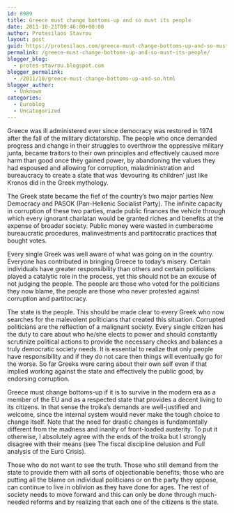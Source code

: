 ```yaml
---
id: 8989
title: Greece must change bottoms-up and so must its people
date: 2011-10-21T09:46:00+00:00
author: Protesilaos Stavrou
layout: post
guid: https://protesilaos.com/greece-must-change-bottoms-up-and-so-must-its-people/
permalink: /greece-must-change-bottoms-up-and-so-must-its-people/
blogger_blog:
  - protes-stavrou.blogspot.com
blogger_permalink:
  - /2011/10/greece-must-change-bottoms-up-and-so.html
blogger_author:
  - Unknown
categories:
  - Euroblog
  - Uncategorized
---
```

<div style="text-align: right;">
</div>

Greece was ill administered ever since democracy was restored in 1974 after the fall of the military dictatorship. The people who once demanded progress and change in their struggles to overthrow the oppressive military junta, became traitors to their own principles and effectively caused more harm than good once they gained power, by abandoning the values they had espoused and allowing for corruption, maladministration and bureaucracy to create a state that was &#8216;devouring its children&#8217; just like Kronos did in the Greek mythology.

The Greek state became the fief of the country&#8217;s two major parties New Democracy and PASOK (Pan-Hellenic Socialist Party). The infinite capacity in corruption of these two parties, made public finances the vehicle through which every ignorant charlatan would be granted riches and benefits at the expense of broader society. Public money were wasted in cumbersome bureaucratic procedures, malinvestments and partitocratic practices that bought votes.

Every single Greek was well aware of what was going on in the country. Everyone has contributed in bringing Greece to today&#8217;s misery. Certain individuals have greater responsibility than others and certain politicians played a catalytic role in the process, yet this should not be an excuse of not judging the people. The people are those who voted for the politicians they now blame, the people are those who never protested against corruption and partitocracy.

The state is the people. This should be made clear to every Greek who now searches for the malevolent politicians that created this situation. Corrupted politicians are the reflection of a malignant society. Every single citizen has the duty to care about who he/she elects to power and should constantly scrutinize political actions to provide the necessary checks and balances a truly democratic society needs. It is essential to realize that only people have responsibility and if they do not care then things will eventually go for the worse. So far Greeks were caring about their own self even if that implied working against the state and effectively the public good, by endorsing corruption.

Greece must change bottoms-up if it is to survive in the modern era as a member of the EU and as a respected state that provides a decent living to its citizens. In that sense the troika&#8217;s demands are well-justified and welcome, since the internal system would never make the tough choice to change itself. Note that the need for drastic changes is fundamentally different from the madness and inanity of front-loaded austerity. To put it otherwise, I absolutely agree with the ends of the troika but I strongly disagree with their means (see The fiscal discipline delusion and Full analysis of the Euro Crisis).

Those who do not want to see the truth. Those who still demand from the state to provide them with all sorts of objectionable benefits; those who are putting all the blame on individual politicians or on the party they oppose, can continue to live in oblivion as they have done for ages. The rest of society needs to move forward and this can only be done through much-needed reforms and by realizing that each one of the citizens is the state.